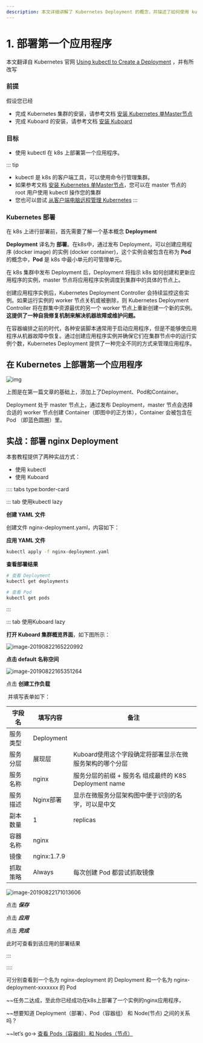 ```yaml
---
description: 本文详细讲解了 Kubernetes Deployment 的概念，并描述了如何使用 kubectl / Kuboard 创建一个 Deployment
---
```


# 1. 部署第一个应用程序

本文翻译自 Kubernetes 官网 [Using kubectl to Create a Deployment](https://kubernetes.io/docs/tutorials/kubernetes-basics/deploy-app/deploy-intro/) ，并有所改写

### 前提

假设您已经

* 完成 Kubernetes 集群的安装，请参考文档 [安装 Kubernetes 单Master节点](/install/install-k8s.html)
* 完成 Kuboard 的安装，请参考文档 [安装 Kuboard](/install/install-dashboard.html)

### 目标

- 使用 kubectl 在 k8s 上部署第一个应用程序。

::: tip
* kubectl 是 k8s 的客户端工具，可以使用命令行管理集群。
* 如果参考文档 [安装 Kubernetes 单Master节点](/install/install-k8s.html)，您可以在 master 节点的 root 用户使用 kubectl 操作您的集群
* 您也可以尝试 [从客户端电脑远程管理 Kubernetes](/install/install-kubectl.html)
:::

### Kubernetes 部署

在 k8s 上进行部署前，首先需要了解一个基本概念 **Deployment** 

**Deployment** 译名为 **部署**。在k8s中，通过发布 Deployment，可以创建应用程序 (docker image) 的实例 (docker container)，这个实例会被包含在称为 **Pod** 的概念中，**Pod** 是 k8s 中最小单元的可管理单元。

在 k8s 集群中发布 Deployment 后，Deployment 将指示 k8s 如何创建和更新应用程序的实例，master 节点将应用程序实例调度到集群中的具体的节点上。

创建应用程序实例后，Kubernetes Deployment Controller 会持续监控这些实例。如果运行实例的 worker 节点关机或被删除，则 Kubernetes Deployment Controller 将在群集中资源最优的另一个 worker 节点上重新创建一个新的实例。**这提供了一种自我修复机制来解决机器故障或维护问题。**

在容器编排之前的时代，各种安装脚本通常用于启动应用程序，但是不能够使应用程序从机器故障中恢复。通过创建应用程序实例并确保它们在集群节点中的运行实例个数，Kubernetes Deployment 提供了一种完全不同的方式来管理应用程序。

## 在 Kubernetes 上部署第一个应用程序

![img](./deploy-app.assets/module_02_first_app.svg)

上图是在第一篇文章的基础上，添加上了Deployment、Pod和Container。

Deployment 处于 master 节点上，通过发布 Deployment，master 节点会选择合适的 worker 节点创建 Container（即图中的正方体），Container 会被包含在 Pod （即蓝色圆圈）里。

## 实战：部署 nginx Deployment

本套教程提供了两种实战方式：

* 使用 kubectl
* 使用 Kuboard

:::: tabs type:border-card

::: tab 使用kubectl lazy

**创建 YAML 文件**

创建文件 nginx-deployment.yaml，内容如下：

<CodeSwitcher :languages="{comment:'有注释',nocomment:'无注释'}" :isolated="true">
<template v-slot:comment>

```yaml
apiVersion: apps/v1	#与k8s集群版本有关，使用 kubectl api-versions 即可查看当前集群支持的版本
kind: Deployment	#该配置的类型，我们使用的是 Deployment
metadata:	        #译名为元数据，即 Deployment 的一些基本属性和信息
  name: nginx-deployment	#Deployment 的名称
  labels:	    #标签，可以灵活定位一个或多个资源，其中key和value均可自定义，可以定义多组，目前不需要理解
    app: nginx	#为该Deployment设置key为app，value为nginx的标签
spec:	        #这是关于该Deployment的描述，可以理解为你期待该Deployment在k8s中如何使用
  replicas: 1	#使用该Deployment创建一个应用程序实例
  selector:	    #标签选择器，与上面的标签共同作用，目前不需要理解
    matchLabels: #选择包含标签app:nginx的资源
      app: nginx
  template:	    #这是选择或创建的Pod的模板
    metadata:	#Pod的元数据
      labels:	#Pod的标签，上面的selector即选择包含标签app:nginx的Pod
        app: nginx
    spec:	    #期望Pod实现的功能（即在pod中部署）
      containers:	#生成container，与docker中的container是同一种
      - name: nginx	#container的名称
        image: nginx:1.7.9	#使用镜像nginx:1.7.9创建container，该container默认80端口可访问
```

</template>
<template v-slot:nocomment>

```yaml
apiVersion: apps/v1
kind: Deployment
metadata:
  name: nginx-deployment
  labels:
    app: nginx
spec:
  replicas: 1
  selector:
    matchLabels:
      app: nginx
  template:
    metadata:
      labels:
        app: nginx
    spec:
      containers:
      - name: nginx
        image: nginx:1.7.9
```

</template>
</CodeSwitcher>


**应用 YAML 文件**

``` sh
kubectl apply -f nginx-deployment.yaml
```

**查看部署结果**

``` sh
# 查看 Deployment
kubectl get deployments

# 查看 Pod
kubectl get pods
```

:::

::: tab 使用Kuboard lazy

**打开 Kuboard 集群概览界面**，如下图所示：

![image-20190822165220992](./deploy-app.assets/image-20190822165220992.png)



**点击 default 名称空间**

![image-20190822165351264](./deploy-app.assets/image-20190822165351264.png)



点击 **创建工作负载**

​	并填写表单如下：

| 字段名   | 填写内容    | 备注                                                    |
| -------- | ----------- | ------------------------------------------------------- |
| 服务类型 | Deployment  |                                                         |
| 服务分层 | 展现层      | Kuboard使用这个字段确定将部署显示在微服务架构的哪个分层 |
| 服务名称 | nginx       | 服务分层的前缀 + 服务名 组成最终的 K8S Deployment name  |
| 服务描述 | Nginx部署   | 显示在微服务分层架构图中便于识别的名字，可以是中文      |
| 副本数量 | 1           | replicas                                                |
| 容器名称 | nginx       |                                                         |
| 镜像     | nginx:1.7.9 |                                                         |
| 抓取策略 | Always      | 每次创建 Pod 都尝试抓取镜像                             |

![image-20190822171013606](./deploy-app.assets/image-20190822171013606.png)



点击 ***保存***

点击 ***应用***

点击 ***完成***

此时可查看到该应用的部署结果

:::

::::

可分别查看到一个名为 nginx-deployment 的 Deployment 和一个名为 nginx-deployment-xxxxxxx 的 Pod


~~任务二达成，至此你已经成功在k8s上部署了一个实例的nginx应用程序，

~~想要知道 Deployment（部署）、Pod（容器组） 和 Node(节点) 之间的关系吗？

~~let‘s go-> [查看 Pods（容器组）和 Nodes（节点）](./explore.html)
